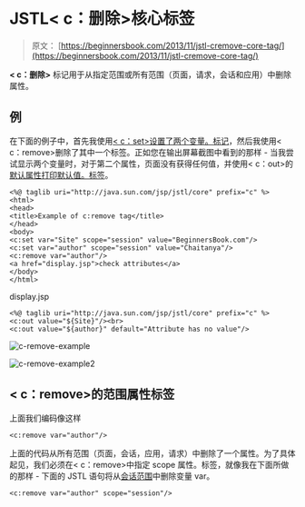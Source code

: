 # JSTL&lt; c：删除&gt;核心标签

> 原文： [https://beginnersbook.com/2013/11/jstl-cremove-core-tag/](https://beginnersbook.com/2013/11/jstl-cremove-core-tag/)

**&lt; c：删除&gt;** 标记用于从指定范围或所有范围（页面，请求，会话和应用）中删除属性。

## 例

在下面的例子中，首先我使用[&lt; c：set&gt;设置了两个变量。标记](https://beginnersbook.com/2013/11/jstl-cset-core-tag/ "c:set")，然后我使用&lt; c：remove&gt;删除了其中一个标签。正如您在输出屏幕截图中看到的那样 - 当我尝试显示两个变量时，对于第二个属性，页面没有获得任何值，并使用&lt; c：out&gt;的[默认属性打印默认值。标签](https://beginnersbook.com/2013/11/jstl-cout-core-tag/ "c:out")。

```
<%@ taglib uri="http://java.sun.com/jsp/jstl/core" prefix="c" %>
<html>
<head>
<title>Example of c:remove tag</title>
</head>
<body>
<c:set var="Site" scope="session" value="BeginnersBook.com"/>
<c:set var="author" scope="session" value="Chaitanya"/>
<c:remove var="author"/>
<a href="display.jsp">check attributes</a>
</body>
</html>
```

display.jsp

```
<%@ taglib uri="http://java.sun.com/jsp/jstl/core" prefix="c" %>
<c:out value="${Site}"/><br>
<c:out value="${author}" default="Attribute has no value"/>
```

![c-remove-example](../Images/79a738305c7a4c1a1e3bd38980e12968.jpg)

![c-remove-example2](../Images/7c252f1b4d225a1056bd55370fb21659.jpg)

## &lt; c：remove&gt;的范围属性标签

上面我们编码像这样

```
<c:remove var="author"/>
```

上面的代码从所有范围（页面，会话，应用，请求）中删除了一个属性。为了具体起见，我们必须在&lt; c：remove&gt;中指定 scope 属性。标签，就像我在下面所做的那样 - 下面的 JSTL 语句将从[会话范围](https://beginnersbook.com/2013/11/jsp-implicit-object-session-with-examples/ "Session")中删除变量 var。

```
<c:remove var="author" scope="session"/>
```